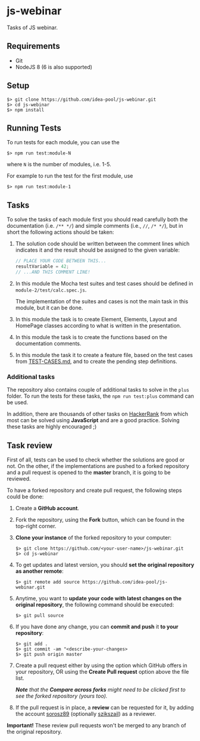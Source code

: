 # js-webinar

Tasks of JS webinar.

## Requirements

- Git
- NodeJS 8 (6 is also supported)

## Setup

```
$> git clone https://github.com/idea-pool/js-webinar.git
$> cd js-webinar
$> npm install
```

## Running Tests

To run tests for each module, you can use the

```
$> npm run test:module-N
```

where `N` is the number of modules, i.e. 1-5.

For example to run the test for the first module, use

```
$> npm run test:module-1
```

## Tasks

To solve the tasks of each module first you should read carefully both the documentation (i.e. `/** */`) and simple comments (i.e., `//`, `/* */`), but in short the following actions should be taken:

1. The solution code should be written between the comment lines which indicates it and the result should be assigned to the given variable:

   ```javascript
   // PLACE YOUR CODE BETWEEN THIS...
   resultVariable = 42;
   // ...AND THIS COMMENT LINE!
   ```

1. In this module the Mocha test suites and test cases should be defined in `module-2/test/calc.spec.js`.

   The implementation of the suites and cases is not the main task in this module, but it can be done.

1. In this module the task is to create Element, Elements, Layout and HomePage classes according to what is written in the presentation.
1. In this module the task is to create the functions based on the documentation comments.
1. In this module the task it to create a feature file, based on the test cases from [TEST-CASES.md](/module-5/TEST-CASES.md), and to create the pending step definitions.

### Additional tasks

The repository also contains couple of additional tasks to solve in the `plus` folder. To run the tests for these tasks, the `npm run test:plus` command can be used.

In addition, there are thousands of other tasks on [HackerRank](https://www.hackerrank.com/) from which most can be solved using **JavaScript** and are a good practice. Solving these tasks are highly encouraged ;)

## Task review

First of all, tests can be used to check whether the solutions are good or not. On the other, if the implementations are pushed to a forked repository and a pull request is opened to the **master** branch, it is going to be reviewed.

To have a forked repository and create pull request, the following steps could be done:

1. Create a **GitHub account**.
1. Fork the repository, using the **Fork** button, which can be found in the top-right corner.
1. **Clone your instance** of the forked repository to your computer:

   ```
   $> git clone https://github.com/<your-user-name>/js-webinar.git
   $> cd js-webinar
   ```

1. To get updates and latest version, you should **set the original repository as another remote**:

   ```
   $> git remote add source https://github.com/idea-pool/js-webinar.git
   ```

1. Anytime, you want to **update your code with latest changes on the original repository**, the following command should be executed:

   ```
   $> git pull source
   ```

1. If you have done any change, you can **commit and push** it **to your repository**:

   ```
   $> git add .
   $> git commit -am "<describe-your-changes>
   $> git push origin master
   ```

1. Create a pull request either by using the option which GitHub offers in your repository, OR using the **Create Pull request** option above the file list.

   _**Note** that the **Compare across forks** might need to be clicked first to see the forked repository (yours too)._

1. If the pull request is in place, a **review** can be requested for it, by adding the account [sorosz89](https://github.com/sorosz89) (optionally [szikszail](https://github.com/szikszail)) as a reviewer.

**Important!** These review pull requests won't be merged to any branch of the original repository.
